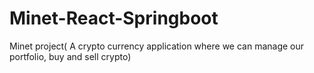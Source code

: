 # Minet-React-Springboot
Minet project( A crypto currency application where we can manage our portfolio, buy and sell crypto)
